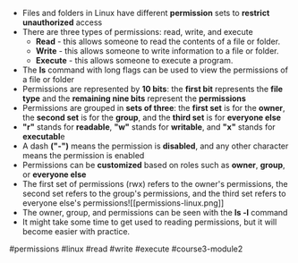 -   Files and folders in Linux have different **permission** sets to **restrict unauthorized** access
-   There are three types of permissions: read, write, and execute
	-  **Read** - this allows someone to read the contents of a file or folder. 
	-  **Write** - this allows someone to write information to a file or folder.
	-  **Execute** - this allows someone to execute a program.
-   The **ls** command with long flags can be used to view the permissions of a file or folder
-   Permissions are represented by **10 bits**: the **first bit** represents the **file type** and the **remaining nine bits** represent the **permissions**
-   Permissions are grouped in **sets of three**: the **first set** is for the **owner**, the **second set** is for the **group**, and the **third set** is for **everyone else**
-   **"r"** stands for **readable**, **"w"** stands for **writable**, and **"x"** stands for **executabl**e
-   A dash **("-")** means the permission is **disabled**, and any other character means the permission is enabled
-   Permissions can be **customized** based on roles such as **owner**, **group**, or **everyone else**
-   The first set of permissions (rwx) refers to the owner's permissions, the second set refers to the group's permissions, and the third set refers to everyone else's permissions![[permissions-linux.png]]
-   The owner, group, and permissions can be seen with the **ls -l** command
-   It might take some time to get used to reading permissions, but it will become easier with practice.

#permissions #linux #read #write #execute #course3-module2 